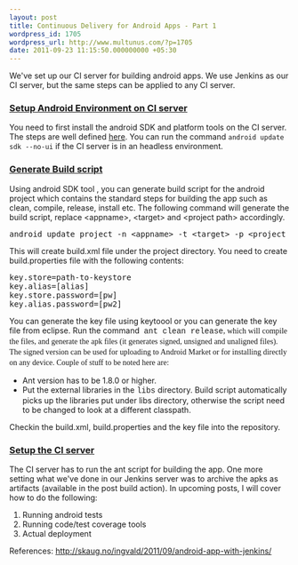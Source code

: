 ```yaml
---
layout: post
title: Continuous Delivery for Android Apps - Part 1
wordpress_id: 1705
wordpress_url: http://www.multunus.com/?p=1705
date: 2011-09-23 11:15:50.000000000 +05:30
---
```

<div>

We've set up our CI server for building android apps. We use Jenkins as our CI server, but the same steps can be applied to any CI server.
<h3><span style="text-decoration: underline">Setup Android Environment on CI server</span></h3>
You need to first install the android SDK and platform tools on the CI server. The steps are well defined <a href="http://developer.android.com/sdk/installing.html">here</a>. You can run the command <code>android update sdk --no-ui</code> if the CI server is in an headless environment.
<h3><span style="text-decoration: underline">Generate Build script</span></h3>
Using android SDK tool , you can generate build script for the android project which contains the standard steps for building the app such as clean, compile, release, install etc. The following command will generate the build script, replace &lt;appname&gt;, &lt;target&gt; and &lt;project path&gt; accordingly.
<pre>android update project -n &lt;appname&gt; -t &lt;target&gt; -p &lt;project directory&gt;</pre>
This will create build.xml file under the project directory. You need to create build.properties file with the following contents:
<pre>key.store=path-to-keystore
key.alias=[alias]
key.store.password=[pw]
key.alias.password=[pw2]</pre>
You can generate the key file using keytoool or you can generate the key file from eclipse. Run the command  <span style="font-family: Consolas, Monaco, 'Courier New', Courier, monospace;line-height: 18px">ant clean release<span style="font-family: Georgia, 'Times New Roman', 'Bitstream Charter', Times, serif;line-height: 19px">, which will compile the files, and generate the apk files (it generates signed, unsigned and unaligned files). The signed version can be used for uploading to Android Market or for installing directly on any device. Couple of stuff to be noted here are:</span></span>
<ul>
	<li>Ant version has to be 1.8.0 or higher.</li>
	<li>Put the external libraries in the <span style="font-family: Consolas, Monaco, 'Courier New', Courier, monospace;line-height: 18px">libs</span> directory. Build script automatically picks up the libraries put under libs directory, otherwise the script need to be changed to look at a different classpath.</li>
</ul>
Checkin the build.xml, build.properties and the key file into the repository.
<h3><span style="text-decoration: underline">Setup the CI server</span></h3>
The CI server has to run the ant script for building the app. One more setting what we've done in our Jenkins server was to archive the apks as artifacts (available in the post build action). In upcoming posts, I will cover how to do the following:
<ol>
	<li>Running android tests</li>
	<li>Running code/test coverage tools</li>
	<li>Actual deployment</li>
</ol>
References: <a href="http://skaug.no/ingvald/2011/09/android-app-with-jenkins/" target="_blank">http://skaug.no/ingvald/2011/09/android-app-with-jenkins/</a>

</div>
